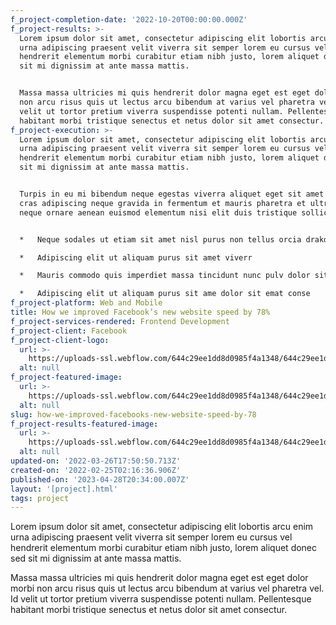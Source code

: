 ```yaml
---
f_project-completion-date: '2022-10-20T00:00:00.000Z'
f_project-results: >-
  Lorem ipsum dolor sit amet, consectetur adipiscing elit lobortis arcu enim
  urna adipiscing praesent velit viverra sit semper lorem eu cursus vel
  hendrerit elementum morbi curabitur etiam nibh justo, lorem aliquet donec sed
  sit mi dignissim at ante massa mattis.


  Massa massa ultricies mi quis hendrerit dolor magna eget est eget dolor morbi
  non arcu risus quis ut lectus arcu bibendum at varius vel pharetra vel. Id
  velit ut tortor pretium viverra suspendisse potenti nullam. Pellentesque
  habitant morbi tristique senectus et netus dolor sit amet consectur.
f_project-execution: >-
  Lorem ipsum dolor sit amet, consectetur adipiscing elit lobortis arcu enim
  urna adipiscing praesent velit viverra sit semper lorem eu cursus vel
  hendrerit elementum morbi curabitur etiam nibh justo, lorem aliquet donec sed
  sit mi dignissim at ante massa mattis.


  Turpis in eu mi bibendum neque egestas viverra aliquet eget sit amet tellus
  cras adipiscing neque gravida in fermentum et mauris pharetra et ultrices
  neque ornare aenean euismod elementum nisi elit duis tristique sollicitudin.


  *   Neque sodales ut etiam sit amet nisl purus non tellus orcia drakdong dol

  *   Adipiscing elit ut aliquam purus sit amet viverr

  *   Mauris commodo quis imperdiet massa tincidunt nunc pulv dolor sit amet

  *   Adipiscing elit ut aliquam purus sit ame dolor sit emat conse
f_project-platform: Web and Mobile
title: How we improved Facebook’s new website speed by 78%
f_project-services-rendered: Frontend Development
f_project-client: Facebook
f_project-client-logo:
  url: >-
    https://uploads-ssl.webflow.com/644c29ee1dd8d0985f4a1348/644c29ee1dd8d01ce04a135b_logo-1-projects-dev-template.svg
  alt: null
f_project-featured-image:
  url: >-
    https://uploads-ssl.webflow.com/644c29ee1dd8d0985f4a1348/644c29ee1dd8d02c9c4a14d0_image-project-dev-webflow-template.png
  alt: null
slug: how-we-improved-facebooks-new-website-speed-by-78
f_project-results-featured-image:
  url: >-
    https://uploads-ssl.webflow.com/644c29ee1dd8d0985f4a1348/644c29ee1dd8d078404a14d1_image-results-project-dev-webflow-template.png
  alt: null
updated-on: '2022-03-26T17:50:50.713Z'
created-on: '2022-02-25T02:16:36.906Z'
published-on: '2023-04-28T20:34:00.007Z'
layout: '[project].html'
tags: project
---
```


Lorem ipsum dolor sit amet, consectetur adipiscing elit lobortis arcu enim urna adipiscing praesent velit viverra sit semper lorem eu cursus vel hendrerit elementum morbi curabitur etiam nibh justo, lorem aliquet donec sed sit mi dignissim at ante massa mattis.

Massa massa ultricies mi quis hendrerit dolor magna eget est eget dolor morbi non arcu risus quis ut lectus arcu bibendum at varius vel pharetra vel. Id velit ut tortor pretium viverra suspendisse potenti nullam. Pellentesque habitant morbi tristique senectus et netus dolor sit amet consectur.

